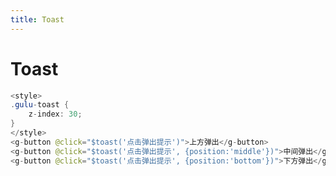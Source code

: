 ```yaml
---
title: Toast
---
```


# Toast


<ClientOnly>
  <toast-demos-1></toast-demos-1>
</ClientOnly>

```java
<style>
.gulu-toast {
    z-index: 30;
}
</style>
<g-button @click="$toast('点击弹出提示')">上方弹出</g-button>
<g-button @click="$toast('点击弹出提示', {position:'middle'})">中间弹出</g-button>
<g-button @click="$toast('点击弹出提示', {position:'bottom'})">下方弹出</g-button>
```
<ClientOnly>
  <toast-demos-2></toast-demos-2>
</ClientOnly>

<ClientOnly>
  <toast-demos-3></toast-demos-3>
</ClientOnly>
